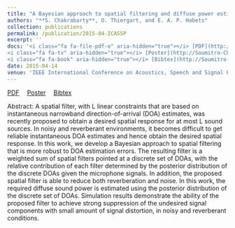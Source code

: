 ```yaml
---
title: "A Bayesian approach to spatial filtering and diffuse power estimation for joint dereverberation and noise reduction"
authors: "**S. Chakrabarty**, O. Thiergart, and E. A. P. Habets"
collection: publications
permalink: /publication/2015-04-ICASSP
excerpt: ''
docs: '<i class="fa fa-file-pdf-o" aria-hidden="true"></i> [PDF](http://Soumitro-Chakrabarty.github.io/files/16_ICASSP_paper.pdf)&emsp;
<i class="fa fa-tv" aria-hidden="true"></i> [Poster](http://Soumitro-Chakrabarty.github.io/files/15_ICASSP_poster.pdf)&emsp;
<i class="fa fa-book" aria-hidden="true"></i> [Bibtex](http://Soumitro-Chakrabarty.github.io/files/15_ICASSP_bib.tex)'
date: 2015-04-14
venue: 'IEEE International Conference on Acoustics, Speech and Signal Processing (ICASSP), Australia'
---
```


<i class="fa fa-file-pdf-o" aria-hidden="true"></i> [PDF](http://Soumitro-Chakrabarty.github.io/files/16_ICASSP_paper.pdf)&emsp;
<i class="fa fa-tv" aria-hidden="true"></i> [Poster](http://Soumitro-Chakrabarty.github.io/files/15_ICASSP_poster.pdf)&emsp;
<i class="fa fa-book" aria-hidden="true"></i> [Bibtex](http://Soumitro-Chakrabarty.github.io/files/15_ICASSP_bib.tex)

Abstract: A spatial filter, with L linear constraints that are based on instantaneous
narrowband direction-of-arrival (DOA) estimates, was recently
proposed to obtain a desired spatial response for at most L
sound sources. In noisy and reverberant environments, it becomes
difficult to get reliable instantaneous DOA estimates and hence obtain
the desired spatial response. In this work, we develop a Bayesian
approach to spatial filtering that is more robust to DOA estimation
errors. The resulting filter is a weighted sum of spatial filters pointed
at a discrete set of DOAs, with the relative contribution of each filter
determined by the posterior distribution of the discrete DOAs given
the microphone signals. In addition, the proposed spatial filter is able
to reduce both reverberation and noise. In this work, the required
diffuse sound power is estimated using the posterior distribution of
the discrete set of DOAs. Simulation results demonstrate the ability
of the proposed filter to achieve strong suppression of the undesired
signal components with small amount of signal distortion, in noisy
and reverberant conditions.
